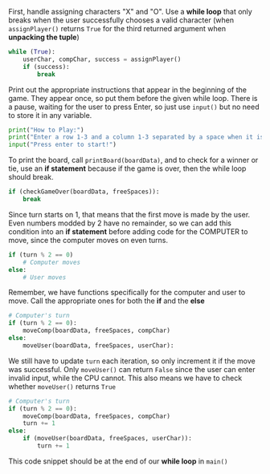 <!--title={Writing main() explained}-->

<!--badges={Python:48,Software Engineering:21,Creative Thinker:12}-->

<!--concepts={WhileLoops.mdx, IfStatements.mdx, NumericalOperators.mdx, BooleanOperators.mdx, PrintStatements.mdx}-->

First, handle assigning characters "X" and "O". Use a **while loop** that only breaks when the user successfully chooses a valid character (when `assignPlayer()` returns `True` for the third returned argument when **unpacking the tuple**)

```python
while (True):
    userChar, compChar, success = assignPlayer()
    if (success):
        break
```

Print out the appropriate instructions that appear in the beginning of the game. They appear once, so put them before the given while loop. There is a pause, waiting for the user to press Enter, so just use `input()` but no need to store it in any variable.

```python
print("How to Play:")
print("Enter a row 1-3 and a column 1-3 separated by a space when it is your turn!")
input("Press enter to start!")
```

To print the board, call `printBoard(boardData)`, and to check for a winner or tie, use an **if statement** because if the game is over, then the while loop should break.

```python
if (checkGameOver(boardData, freeSpaces)):
    break
```



Since turn starts on 1, that means that the first move is made by the user.
Even numbers modded by 2 have no remainder, so we can add this condition into an **if statement** before adding code for the COMPUTER to move, since the computer moves on even turns.

```python
if (turn % 2 == 0)
	# Computer moves
else:
	# User moves
```

Remember, we have functions specifically for the computer and user to move. Call the appropriate ones for both the **if** and the **else**

```python
# Computer's turn
if (turn % 2 == 0):
    moveComp(boardData, freeSpaces, compChar)
else:
    moveUser(boardData, freeSpaces, userChar):
```

We still have to update `turn` each iteration, so only increment it if the move was successful. Only `moveUser()` can return `False` since the user can enter invalid input, while the CPU cannot. This also means we have to check whether `moveUser()` returns `True`

```python
# Computer's turn
if (turn % 2 == 0):
    moveComp(boardData, freeSpaces, compChar)
    turn += 1
else:
    if (moveUser(boardData, freeSpaces, userChar)):
        turn += 1
```

This code snippet should be at the end of our **while loop** in `main()`

